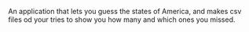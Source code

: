 An application that lets you guess the states of America, and makes csv files od your tries to show you how many and which ones you missed.
